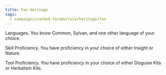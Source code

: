 ```yaml
---
title: Fae Heritage
tags:
  - campaign/cracked-facade/rule/heritage/fae
---
```


Languages. You know Common, Sylvan, and one other language of your choice.

Skill Proficiency. You have proficiency in your choice of either Insight or Nature.

Tool Proficiency. You have proficiency in your choice of either Disguise Kits or Herbalism Kits.
